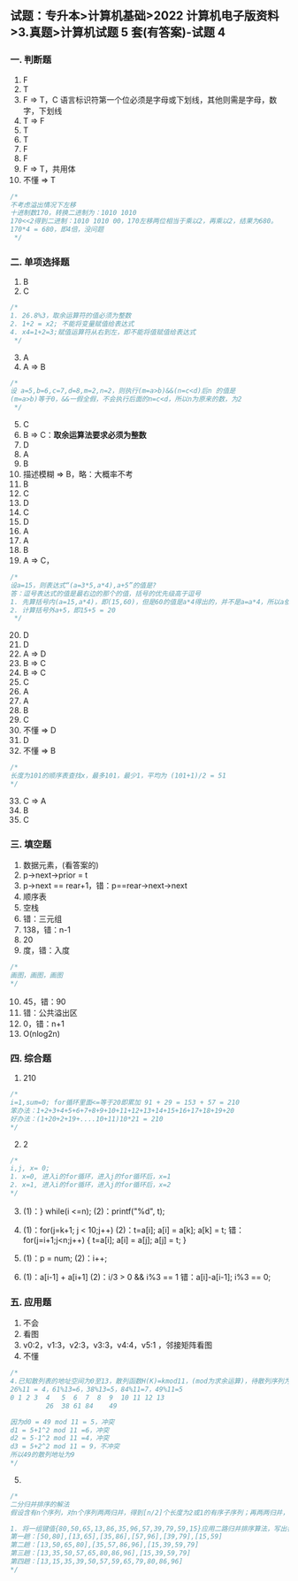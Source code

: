 ## 试题：专升本>计算机基础>2022 计算机电子版资料>3.真题>计算机试题 5 套(有答案)-试题 4

### 一. 判断题

1. F
2. T
3. F => T，C 语言标识符第一个位必须是字母或下划线，其他则需是字母，数字，下划线
4. T => F
5. T
6. T
7. F
8. F
9. F => T，共用体
10. 不懂 => T

```c
/*
不考虑溢出情况下左移
十进制数170，转换二进制为：1010 1010
170<<2得到二进制：1010 1010 00，170左移两位相当于乘以2，再乘以2，结果为680。
170*4 = 680，即4倍，没问题
 */
```

### 二. 单项选择题

1. B
2. C

```c
/*
1. 26.8%3，取余运算符的值必须为整数
2. 1+2 = x2; 不能将变量赋值给表达式
4. x4=1+2=3;赋值运算符从右到左，即不能将值赋值给表达式
 */
```

3. A
4. A => B

```c
/*
设 a=5,b=6,c=7,d=8,m=2,n=2，则执行(m=a>b)&&(n=c<d)后n 的值是
(m=a>b)等于0，&&一假全假，不会执行后面的n=c<d，所以n为原来的数，为2
 */
```

5. C
6. B => C：**取余运算法要求必须为整数**
7. D
8. A
9. B
10. 描述模糊 => B，略：大概率不考
11. B
12. C
13. D
14. C
15. D
16. A
17. A
18. B
19. A => C，

```c
/*
设a=15，则表达式“(a=3*5,a*4),a+5”的值是?
答：逗号表达式的值是最右边的那个的值，括号的优先级高于逗号
1. 先算括号内(a=15,a*4)，即(15,60)，但是60的值是a*4得出的，并不是a=a*4，所以a依旧是15
2. 计算括号外a+5，即15+5 = 20
 */
```

20. D
21. D
22. A => D
23. B => C
24. B => C
25. C
26. A
27. A
28. B
29. C
30. 不懂 => D
31. D
32. 不懂 => B

```c
/*
长度为101的顺序表查找x，最多101，最少1，平均为 (101+1)/2 = 51
*/
```

33. C => A
34. B
35. C

### 三. 填空题

1. 数据元素，(看答案的)
2. p->next->prior = t
3. p->next == rear+1，错：p==rear->next->next
4. 顺序表
5. 空栈
6. 错：三元组
7. 138，错：n-1
8. 20
9. 度，错：入度

```c
/*
画图，画图，画图
*/
```

10. 45，错：90
11. 错：公共溢出区
12. 0，错：n+1
13. O(nlog2n)

### 四. 综合题

1. 210

```c
/*
i=1,sum=0; for循环里面<=等于20即累加 91 + 29 = 153 + 57 = 210
笨办法：1+2+3+4+5+6+7+8+9+10+11+12+13+14+15+16+17+18+19+20
好办法：(1+20+2+19+....10+11)10*21 = 210
*/
```

2. 2

```c
/*
i,j, x= 0;
1. x=0, 进入i的for循环，进入j的for循环后，x=1
2. x=1, 进入i的for循环，进入j的for循环后，x=2
*/
```

3. (1)：} while(i <=n); (2)：printf("%d", t);

4. (1)：for(j=k+1; j < 10;j++) (2)：t=a[i]; a[i] = a[k]; a[k] = t;
   错：for(j=i+1;j<n;j++)
   { t=a[i]; a[i] = a[j]; a[j] = t; }
5. (1)：p = num; (2)：i++;
6. (1)：a[i-1] + a[i+1] (2)：i/3 > 0 && i%3 == 1
   错：a[i]-a[i-1];
   i%3 == 0;

### 五. 应用题

1. 不会
2. 看图
3. v0:2，v1:3，v2:3，v3:3，v4:4，v5:1 ，邻接矩阵看图
4. 不懂

```c
/*
4.已知散列表的地址空间为0至13，散列函数H(K)=kmod11，(mod为求余运算)，待散列序列为(26，61，38，84，49)，用二次探测法解决冲突，构造该序列的散列表，要求写出处理冲突的过程。
26%11 = 4，61%13=6，38%13=5，84%11=7，49%11=5
0 1 2 3  4   5  6  7  8  9  10 11 12 13
         26  38 61 84    49

因为d0 = 49 mod 11 = 5，冲突
d1 = 5+1^2 mod 11 =6，冲突
d2 = 5-1^2 mod 11 =4，冲突
d3 = 5+2^2 mod 11 = 9，不冲突
所以49的散列地址为9
*/
```

5.

```c
/*
二分归并排序的解法
假设含有n个序列，对n个序列两两归并，得到[n/2]个长度为2或1的有序子序列；再两两归并，不断重复，直至得到一个长度为n的有序序列位置，看下面例题

1. 将一组键值{80,50,65,13,86,35,96,57,39,79,59,15}应用二路归并排序算法，写出各躺的结果
第一趟：[50,80],[13,65],[35,86],[57,96],[39,79],[15,59]
第二趟：[13,50,65,80],[35,57,86,96],[15,39,59,79]
第三趟：[13,35,50,57,65,80,86,96],[15,39,59,79]
第四趟：[13,15,35,39,50,57,59,65,79,80,86,96]
*/
```
